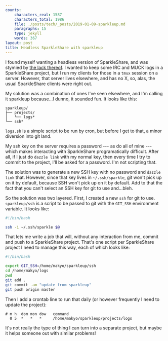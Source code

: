 ```yaml
---
counts:
    characters_real: 1587
    characters_total: 1986
    file: ./posts/tech/_posts/2019-01-09-sparkleup.md
    paragraphs: 15
    type: jekyll
    words: 367
layout: post
title: Headless SparkleShare with sparkleup
---
```


I found myself wanting a headless version of SparkleShare, and was stymied by [the lack thereof](https://github.com/hbons/SparkleShare/issues/1683). I wanted to keep some IRC and MUCK logs in a SparkleShare project, but I run my clients for those in a `tmux` session on a server. However, that server lives elsewhere, and has no X, so, alas, the usual SparkleShare clients were right out.

My solution was a combination of ones I've seen elsewhere, and I'm calling it sparkleup because...I dunno, it sounded fun. It looks like this:

```
sparkleup/
├── projects/
│   └── logs*
└── ssh*
```

`logs.sh` is a simple script to be run by cron, but before I get to that, a minor diversion into git land.

My ssh key on the server requires a password --- as do all of mine --- which makes interacting with SparkleShare programatically difficult. After all, if I just do `dazzle link` with my normal key, then every time I try to commit to the project, I'll be asked for a password. I'm not scripting that.

The solution was to generate a new SSH key with no password and `dazzle link` that. However, since that key lives in `~/.ssh/sparkle`, git won't pick up on it by default, because SSH won't pick up on it by default. Add to that the fact that you can't select an SSH key for git to use and...bleh.

So the solution was two layered. First, I created a new `ssh` for git to use. `sparkleup/ssh` is a script to be passed to git with the `GIT_SSH` environment variable. It looks like:

```bash
#!/bin/bash

ssh -i ~/.ssh/sparkle $@
```

That lets me write a job that will, without any interaction from me, commit and push to a SparkleShare project. That's one script per SparkleShare project I need to manage this way, each of which looks like:

```bash
#!/bin/bash

export GIT_SSH=/home/makyo/sparkleup/ssh
cd /home/makyo/logs
pwd
git add .
git commit -am "update from sparkleup"
git push origin master
```

Then I add a crontab line to run that daily (or however frequently I need to update the project):

```
# m h  dom mon dow   command
  0 5  *   *   *     /home/makyo/sparkleup/projects/logs
```

It's not really the type of thing I can turn into a separate project, but maybe it helps someone out with similar problems!
